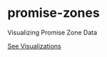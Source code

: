 # promise-zones
Visualizing Promise Zone Data

[See Visualizations](http://promise-zones.github.io/promise-zones/)
